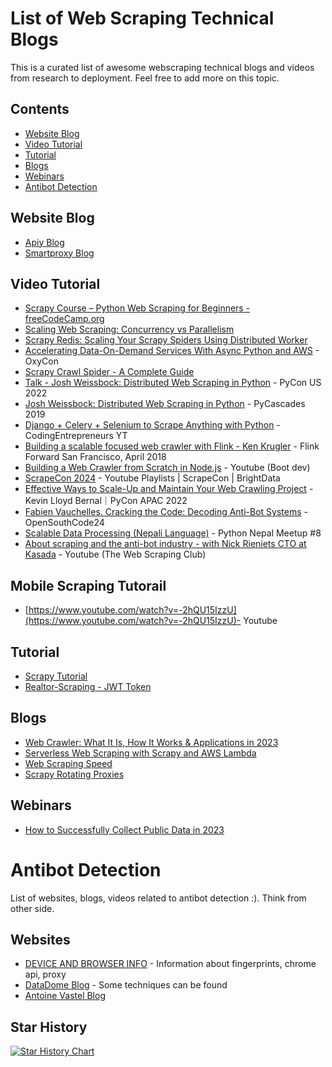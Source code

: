 # List of Web Scraping Technical Blogs

This is a curated list of awesome webscraping technical blogs and videos from research to deployment.
Feel free to add more on this topic.

## Contents

- [Website Blog](#website-blog)
- [Video Tutorial](#video-tutorial)
- [Tutorial](#tutorial)
- [Blogs](#blogs)
- [Webinars](#webinars)
- [Antibot Detection](#antibot-detection)

## Website Blog
* [Apiy Blog](https://blog.apify.com/)
* [Smartproxy Blog](https://smartproxy.com/blog)

## Video Tutorial
* [Scrapy Course – Python Web Scraping for Beginners - freeCodeCamp.org](https://www.youtube.com/watch?v=mBoX_JCKZTE)
* [Scaling Web Scraping: Concurrency vs Parallelism](https://www.youtube.com/watch?v=zyil8asDCwk)
* [Scrapy Redis: Scaling Your Scrapy Spiders Using Distributed Worker](https://www.youtube.com/watch?v=ZoosqkROKOI)
* [Accelerating Data-On-Demand Services With Async Python and AWS](https://www.youtube.com/watch?v=9_K2UxEk0NA) - OxyCon
* [Scrapy Crawl Spider - A Complete Guide](https://www.youtube.com/watch?v=MaPyt6dpnVY)
* [Talk - Josh Weissbock: Distributed Web Scraping in Python](https://www.youtube.com/watch?v=eVdHmaE3tSM) - PyCon US 2022
* [Josh Weissbock: Distributed Web Scraping in Python](https://www.youtube.com/watch?v=rqptf1Z1NBU) - PyCascades 2019
* [Django + Celery + Selenium to Scrape Anything with Python](https://www.youtube.com/watch?v=rfM3Jli81fU) - CodingEntrepreneurs YT
* [Building a scalable focused web crawler with Flink - Ken Krugler](https://www.youtube.com/watch?v=yh4JKpSfHkA) - Flink Forward San Francisco, April 2018
* [Building a Web Crawler from Scratch in Node.js](https://www.youtube.com/watch?v=C0pXaNchNTA) - Youtube (Boot dev)
* [ScrapeCon 2024](https://www.youtube.com/playlist?list=PLFgLa9oxPE0fPLJtTD1G-G9ZSEf_MS2eh) - Youtube Playlists | ScrapeCon | BrightData
* [Effective Ways to Scale-Up and Maintain Your Web Crawling Project](https://www.youtube.com/watch?v=pLucY2PoSts) - Kevin Lloyd Bernal｜PyCon APAC 2022
* [Fabien Vauchelles. Cracking the Code: Decoding Anti-Bot Systems](https://www.youtube.com/watch?v=qEbIMYZ_eM4) - OpenSouthCode24 
* [Scalable Data Processing (Nepali Language)](https://www.youtube.com/watch?v=2qc9gkjtzS8) - Python Nepal Meetup #8
* [About scraping and the anti-bot industry - with Nick Rieniets CTO at Kasada](https://www.youtube.com/watch?v=1wtQAoBZLTg&t=1s) - Youtube (The Web Scraping Club)

## Mobile Scraping Tutorail
* [https://www.youtube.com/watch?v=-2hQU15IzzU](https://www.youtube.com/watch?v=-2hQU15IzzU)- Youtube

## Tutorial
* [Scrapy Tutorial](https://docs.scrapy.org/en/latest/intro/tutorial.html)
* [Realtor-Scraping - JWT Token](https://www.youtube.com/watch?v=jjCY1_zg8XI)

## Blogs
* [Web Crawler: What It Is, How It Works & Applications in 2023](https://research.aimultiple.com/web-crawler/)
* [Serverless Web Scraping with Scrapy and AWS Lambda](https://oxylabs.io/blog/scrapy-aws-lambda)
* [Web Scraping Speed](https://scrapfly.io/blog/web-scraping-speed/)
* [Scrapy Rotating Proxies](https://scrapeops.io/python-scrapy-playbook/scrapy-rotating-proxy-guide/)

## Webinars
* [How to Successfully Collect Public Data in 2023](https://www.youtube.com/watch?v=EERwCHI09z0)

# Antibot Detection
List of websites, blogs, videos related to antibot detection :). Think from other side.

## Websites
* [DEVICE AND BROWSER INFO](https://deviceandbrowserinfo.com/) - Information about fingerprints, chrome api, proxy
* [DataDome Blog](https://datadome.co/blog/) - Some techniques can be found
* [Antoine Vastel Blog](https://antoinevastel.com/)
## Star History

[![Star History Chart](https://api.star-history.com/svg?repos=surendratamang/awesome-webscraping-blogs&type=Date)](https://star-history.com/#surendratamang/awesome-webscraping-blogs&Date)
